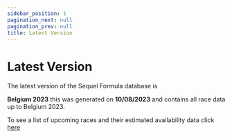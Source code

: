 ```yaml
---
sidebar_position: 1
pagination_next: null
pagination_prev: null
title: Latest Version
---
```


# Latest Version

The latest version of the Sequel Formula database is 

**Belgium 2023** this was generated on **10/08/2023** and contains all race data up to Belgium 2023.

To see a list of upcoming races and their estimated availability data click [here](./race-calendar/upcoming-races)